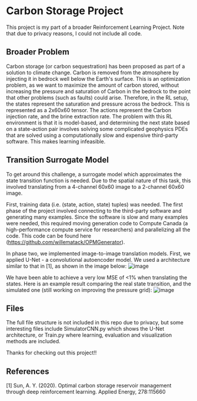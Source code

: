 # Carbon Storage Project

This project is my part of a broader Reinforcement Learning Project. Note that due to privacy reasons, I could not include all code.

## Broader Problem

Carbon storage (or carbon sequestration) has been proposed as part of a solution to climate change. Carbon is removed from the atmosphere by injecting it in bedrock well below the Earth's surface. This is an optimization problem, as we want to maximize the amount of carbon stored, without increasing the pressure and saturation of Carbon in the bedrock to the point that other problems (such as faults) could arise. Therefore, in the RL setup, the states represent the saturation and pressure across the bedrock. This is represented as a 2x60x60 tensor. The actions represent the Carbon injection rate, and the brine extraction rate. The problem with this RL environment is that it is model-based, and determining the next state based on a state-action pair involves solving some complicated geophysics PDEs that are solved using a computationally slow and expensive third-party software. This makes learning infeasible.

## Transition Surrogate Model

To get around this challenge, a surrogate model which approximates the state transition function is needed. Due to the spatial nature of this task, this involved translating from a 4-channel 60x60 image to a 2-channel 60x60 image. 

First, training data (i.e. (state, action, state) tuples) was needed. The first phase of the project involved connecting to the third-party software and generating many examples. Since the software is slow and many examples were needed, this required moving generation code to Compute Canada (a high-performance compute service for researchers) and parallelizing all the code. This code can be found here (https://github.com/willematack/OPMGenerator).

In phase two, we implemented image-to-image translation models. First, we applied U-Net - a convolutional autoencoder model. We used a architecture similar to that in [1], as shown in the image below:
![image](https://github.com/willematack/CarbonStorage/assets/44038988/12217864-87b2-4b4d-bfbd-fa637a6dbdce)

We have been able to achieve a very low MSE of <1% when translating the states. Here is an example result comparing the real state transition, and the simulated one (still working on improving the pressure grid):
![image](https://github.com/willematack/CarbonStorage/assets/44038988/5c337012-b7d6-4f94-b84d-8a899638b52c)

## Files

The full file structure is not included in this repo due to privacy, but some interesting files include SimulatorCNN.py which shows the U-Net architecture, or Train.py where learning, evaluation and visualization methods are included.

Thanks for checking out this project!!


## References
[1] Sun, A. Y. (2020). Optimal carbon storage reservoir management through deep reinforcement learning. Applied
Energy, 278:115660
